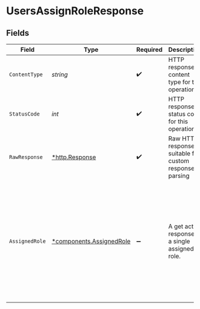 # UsersAssignRoleResponse


## Fields

| Field                                                                                                                                                                                     | Type                                                                                                                                                                                      | Required                                                                                                                                                                                  | Description                                                                                                                                                                               | Example                                                                                                                                                                                   |
| ----------------------------------------------------------------------------------------------------------------------------------------------------------------------------------------- | ----------------------------------------------------------------------------------------------------------------------------------------------------------------------------------------- | ----------------------------------------------------------------------------------------------------------------------------------------------------------------------------------------- | ----------------------------------------------------------------------------------------------------------------------------------------------------------------------------------------- | ----------------------------------------------------------------------------------------------------------------------------------------------------------------------------------------- |
| `ContentType`                                                                                                                                                                             | *string*                                                                                                                                                                                  | :heavy_check_mark:                                                                                                                                                                        | HTTP response content type for this operation                                                                                                                                             |                                                                                                                                                                                           |
| `StatusCode`                                                                                                                                                                              | *int*                                                                                                                                                                                     | :heavy_check_mark:                                                                                                                                                                        | HTTP response status code for this operation                                                                                                                                              |                                                                                                                                                                                           |
| `RawResponse`                                                                                                                                                                             | [*http.Response](https://pkg.go.dev/net/http#Response)                                                                                                                                    | :heavy_check_mark:                                                                                                                                                                        | Raw HTTP response; suitable for custom response parsing                                                                                                                                   |                                                                                                                                                                                           |
| `AssignedRole`                                                                                                                                                                            | [*components.AssignedRole](../../models/components/assignedrole.md)                                                                                                                       | :heavy_minus_sign:                                                                                                                                                                        | A get action response of a single assigned role.                                                                                                                                          | {<br/>"id": "54cc6168-ebb1-4300-8168-d62a0dd08fc8",<br/>"role_name": "Viewer",<br/>"entity_id": "18ee2573-dec0-4b83-be99-fa7700bcdc61",<br/>"entity_type_name": "Control Planes",<br/>"entity_region": "us"<br/>} |